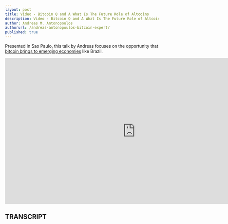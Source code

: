 ```yaml
---
layout: post
title: Video - Bitcoin Q and A What Is The Future Role of Altcoins
description: Video - Bitcoin Q and A What Is The Future Role of Altcoins
author: Andreas M. Antonopoulos
authorurl: /andreas-antonopoulos-bitcoin-expert/
published: true
---
```


<p>Presented in Sao Paulo, this talk by Andreas focuses on the opportunity that <a href="/video-bitcoin-lightning-streaming-money/">bitcoin brings to emerging economies</a> like Brazil.</p>

<center><iframe width="854" height="480" src="https://www.youtube.com/embed/5FFcG40Xq_o?list=PLPQwGV1aLnTsHvzevl9BAUlfsfwFfU7aP" frameborder="0" allowfullscreen></iframe></center>

<h2>TRANSCRIPT</h2>
